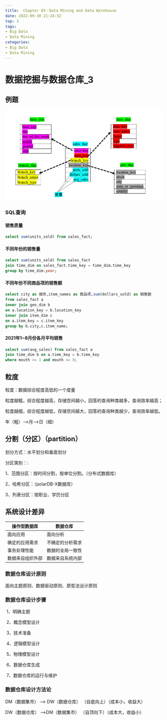 ```yaml
---
title:  Chapter 03：Data Mining and Data Warehouse
date: 2022-09-30 21:24:32
top: 3
tags:
- Big Data
- Data Mining
categories:
- Big Data
- Data Mining
---
```


# 数据挖掘与数据仓库_3

## 例题

![image-20220930202533332](../images/DataMining/image-20220930202533332.png)

### SQL查询

#### 销售质量

```sql
select sum(units_sold) from sales_fact;
```

#### 不同年份的销售量

```sql
select sum(units_sold) from sales_fact
join time_dim on sales_fact.time_key = time_dim.time_key
group by time_dim.year;
```

#### 不同年份不同商品项的销售额

```sql
select city as 城市,item_names as 商品项,sum(dollars_sold) as 销售额
from sales_fact a
inner join geo_dim b
on a.location_key = b.location_key
inner join item_dim c
on a.item_key = c.item_key
group by b.city,c.item_name;
```

#### 2021年1~8月份各月平均销售

```sql
select sum(avg_sales) from sales_fact a
join time_dim b on a.time_key = b.time_key
where mouth >= 1 and mouth <= 8;
```

## 粒度

粒度：数据综合程度高低的一个度量

粒度越粗，综合程度越高，存储空间越小，回答的查询种类越多，查询效率越高；

粒度越细，综合程度越低，存储空间越大，回答的查询种类越少，查询效率越低。

年（粗）-->月-->日（细）



## 分割（分区）（partition）

划分方式：水平划分和垂直划分

分区类别：:

1、范围分区：按时间分割，按单位分割。（分布式数据库）

2、哈希分区：（polarDB-X数据库）

3、列表分区：按职业、学历分区



## 系统设计差异

| **操作型数据库** | **数据仓库**     |
| ---------------- | ---------------- |
| 面向应用         | 面向分析         |
| 确定的应用需求   | 不确定的分析需求 |
| 事务处理性能     | 数据的全局一致性 |
| 数据来自组织外部 | 数据来自系统内部 |

### 数据仓库设计原则

面向主题原则、数据驱动原则、原型法设计原则

### 数据仓库设计步骤

​           1、明确主题

​           2、概念模型设计

​           3、技术准备

​           4、逻辑模型设计

​           5、物理模型设计

​           6、数据仓库生成

​           7、数据仓库的运行与维护

### 数据仓库设计方法论

DM（数据集市） --> DW（数据仓库） （自底向上）（成本小，收益大）

DW（数据仓库） -->DM（数据集市） （自顶向下）（成本大，收益小）
